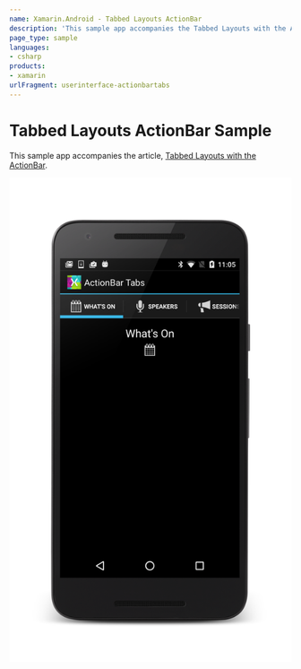 ```yaml
---
name: Xamarin.Android - Tabbed Layouts ActionBar
description: 'This sample app accompanies the Tabbed Layouts with the ActionBar doc'
page_type: sample
languages:
- csharp
products:
- xamarin
urlFragment: userinterface-actionbartabs
---
```

# Tabbed Layouts ActionBar Sample

This sample app accompanies the article,
[Tabbed Layouts with the ActionBar](https://docs.microsoft.com/xamarin/android/user-interface/layouts/tab-layout/with-action-bar).

![Android emulator with action bar tabs](Screenshots/screenshot.png)
